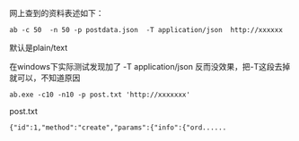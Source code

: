 网上查到的资料表述如下：
```
ab -c 50  -n 50 -p postdata.json  -T application/json  http://xxxxxx
```
默认是plain/text

在windows下实际测试发现加了 -T application/json 反而没效果，把-T这段去掉就可以，不知道原因
```
ab.exe -c10 -n10 -p post.txt 'http://xxxxxxx'
```

post.txt
```
{"id":1,"method":"create","params":{"info":{"ord......
```
